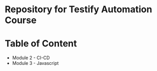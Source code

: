 # Repository for Testify Automation Course

# Table of Content
- Module 2 - CI-CD
- Module 3 - Javascript